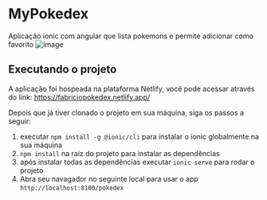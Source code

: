 # MyPokedex
Aplicação ionic com angular que lista pokemons e permite adicionar como favorito 
![image](https://github.com/fabriciosilvaJr/mypokedex/assets/17913188/f7dd19ab-19ca-474c-b26a-531de96e9a0c)

## Executando o projeto
A aplicação foi hospeada na plataforma Netlify, você pode acessar através do link: https://fabriciopokedex.netlify.app/


Depois que já tiver clonado o projeto em sua máquina, siga os passos a seguir:
 1. executar `npm install -g @ionic/cli` para instalar o ionic globalmente na sua máquina
 2. `npm install` na raiz do projeto para instalar as dependências
 3. após instalar todas as dependências executar `ionic serve` para rodar o projeto
 4. Abra seu navagador no seguinte local para usar o app `http://localhost:8100/pokedex`
    

